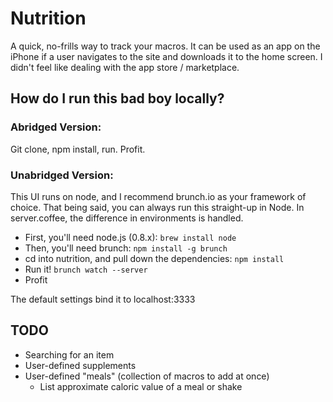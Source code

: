 # Nutrition

A quick, no-frills way to track your macros. It can be used as an app on the iPhone if a user navigates to the site and downloads it to the home screen. I didn't feel like dealing with the app store / marketplace.

## How do I run this bad boy locally?

### Abridged Version:

Git clone, npm install, run. Profit.


### Unabridged Version:

This UI runs on node, and I recommend brunch.io as your framework of choice. That being said, you can always run this straight-up in Node. In server.coffee, the difference in environments is handled.

* First, you'll need node.js (0.8.x): `brew install node`
* Then, you'll need brunch: `npm install -g brunch`
* cd into nutrition, and pull down the dependencies: `npm install`
* Run it! `brunch watch --server`
* Profit

The default settings bind it to localhost:3333


## TODO

* Searching for an item
* User-defined supplements
* User-defined "meals" (collection of macros to add at once)
    - List approximate caloric value of a meal or shake

